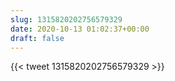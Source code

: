 ```yaml
---
slug: 1315820202756579329
date: 2020-10-13 01:02:37+00:00
draft: false
---
```


{{< tweet 1315820202756579329 >}}
